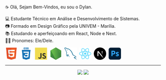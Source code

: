 ☕ Olá, Sejam Bem-Vindos, eu sou o Dylan.

💻 Estudante Técnico em Análise e Desenvolvimento de Sistemas.                        
📷 Formado em Design Gráfico pela UNIVEM - Marília.          
📚 Estudando e aperfeiçoando em React, Node e Next.               
🏳️‍🌈 Pronomes: Ele/Dele.

<div>
  <img src="https://github.com/devicons/devicon/blob/master/icons/html5/html5-original.svg" title="HTML5" alt="HTML" width="40" height="40"/>&nbsp;
  <img src="https://github.com/devicons/devicon/blob/master/icons/css3/css3-plain-wordmark.svg" title="CSS3" alt="CSS" width="40" height="40"/>&nbsp;
  <img src="https://github.com/devicons/devicon/blob/master/icons/javascript/javascript-original.svg" title="JavaScript" alt="JavaScript" width="40" height="40"/>&nbsp;
  <img src="https://github.com/devicons/devicon/blob/master/icons/nodejs/nodejs-original.svg" title="NodeJs" alt="NodeJs" width="40" height="40"/>&nbsp;
  <img src="https://github.com/devicons/devicon/blob/master/icons/mysql/mysql-original.svg" title="MySql" alt="MySql" width="40" height="40"/>&nbsp;
  <img src="https://github.com/devicons/devicon/blob/master/icons/react/react-original.svg" title="React" alt="React" width="40" height="40"/>&nbsp;
  <img src="https://github.com/devicons/devicon/blob/master/icons/nextjs/nextjs-original.svg" title="Next" alt="Next" width="40" height="40"/>&nbsp;
  <img src="https://github.com/devicons/devicon/blob/master/icons/photoshop/photoshop-original.svg" title="PS" alt="PS" width="40" height="40"/>&nbsp;
  
</div>

---

<div align = "center">
<img height = "200em" src="https://github-readme-stats.vercel.app/api/top-langs/?username=dylanmasashi&show_icons=true&theme=nightowl&count_private=true"/>
<img height = "200em" src="https://github-readme-stats.vercel.app/api?username=dylanmasashi&show_icons=true&show_icons=true&theme=nightowl&count_private=true" />
</div>
